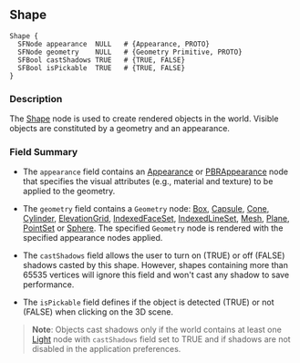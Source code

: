## Shape

```
Shape {
  SFNode appearance  NULL   # {Appearance, PROTO}
  SFNode geometry    NULL   # {Geometry Primitive, PROTO}
  SFBool castShadows TRUE   # {TRUE, FALSE}
  SFBool isPickable  TRUE   # {TRUE, FALSE}
}
```

### Description

The [Shape](#shape) node is used to create rendered objects in the world.
Visible objects are constituted by a geometry and an appearance.

### Field Summary

- The `appearance` field contains an [Appearance](appearance.md) or [PBRAppearance](pbrappearance.md) node that specifies the visual attributes (e.g., material and texture) to be applied to the geometry.

- The `geometry` field contains a `Geometry` node: [Box](box.md), [Capsule](capsule.md), [Cone](cone.md), [Cylinder](cylinder.md), [ElevationGrid](elevationgrid.md), [IndexedFaceSet](indexedfaceset.md), [IndexedLineSet](indexedlineset.md), [Mesh](mesh.md), [Plane](plane.md), [PointSet](pointset.md) or [Sphere](sphere.md).
The specified `Geometry` node is rendered with the specified appearance nodes applied.

- The `castShadows` field allows the user to turn on (TRUE) or off (FALSE) shadows casted by this shape.
However, shapes containing more than 65535 vertices will ignore this field and won't cast any shadow to save performance.

- The `isPickable` field defines if the object is detected (TRUE) or not (FALSE) when clicking on the 3D scene.

> **Note**: Objects cast shadows only if the world contains at least one [Light](light.md) node with `castShadows` field set to TRUE and if shadows are not disabled in the application preferences.
